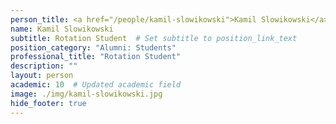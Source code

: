 ```yaml
---
person_title: <a href="/people/kamil-slowikowski">Kamil Slowikowski</a>
name: Kamil Slowikowski
subtitle: Rotation Student  # Set subtitle to position_link_text
position_category: "Alumni: Students"
professional_title: "Rotation Student"
description: ""
layout: person
academic: 10  # Updated academic field
image: ./img/kamil-slowikowski.jpg
hide_footer: true
---
```

